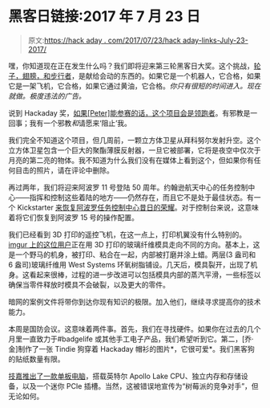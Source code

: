 # 黑客日链接:2017 年 7 月 23 日

> 原文:[https://hack aday . com/2017/07/23/hack aday-links-July-23-2017/](https://hackaday.com/2017/07/23/hackaday-links-july-23-2017/)

嘿，你知道现在正在发生什么吗？我们即将迎来第三轮黑客日大奖。这个挑战，[轮子，翅膀，和步行者](https://hackaday.io/prize/details#three)，是献给会动的东西的。如果它是一个机器人，它合格，如果它是一架飞机，它合格，如果它通过黄油，它合格。*你只有很短的时间进入。现在就做。极度违法的广告。*

说到 Hackaday 奖，[如果[Peter]能参赛的话，这个项目会是领跑者](https://hackaday.io/project/25940-stop-brian-benchoff)。有邪教是一回事；我有一个邪教*和*请愿来‘阻止’我。

我们完全不知道这个项目，但几周前，一颗立方体卫星从拜科努尔发射升空。这个立方体卫星包含一个巨大的聚酯薄膜反射器，一旦它被部署，它将是夜空中仅次于月亮的第二亮的物体。我不知道为什么我们没有在媒体上看到这个，但如果你有任何目击的照片，请在评论中删除。

再过两年，我们将迎来阿波罗 11 号登陆 50 周年。约翰逊航天中心的任务控制中心——指挥和控制这些着陆的地方——仍然存在，而且它不是处于最佳状态。有一个 Kickstarter [来恢复阿波罗任务控制中心昔日的荣耀](https://www.kickstarter.com/projects/589813043/restore-historic-mission-control)。对于控制台来说，这意味着将它们恢复到阿波罗 15 号的操作配置。

我们已经看到 3D 打印的遥控飞机，在这一点上，打印机翼没有什么特别的。[imgur 上的这位用户](http://imgur.com/a/nw5XJ)正在用 3D 打印的玻璃纤维模具走向不同的方向。基本上，这是一个野马的机身，被打印、粘合在一起，内部被打磨并涂上蜡。两层(3 盎司和 6 盎司)玻璃纤维用 West Systems 环氧树脂铺设。几天后，模具裂开，出现了机身。这看起来很棒，过程的进一步改进可以包括模具内部的蒸汽平滑，一些标签以确保当零件释放时模具不会破裂，以及更大的零件。

暗网的案例文件将带你到达你现有知识的极限。加入他们，继续寻求提高你的技术能力。

本周是国防会议。这意味着两件事。首先，我们在寻找硬件。如果你在过去的几个月里一直致力于#badgelife 或其他手工电子产品，我们希望听到它。第二，[乔·金]制作了一张 Tindie 狗穿着 Hackaday 帽衫的图片*，它很可爱*。我们黑客狗的贴纸数量有限。

[技嘉推出了一款单板电脑](https://liliputing.com/2017/07/gigabyte-launches-single-board-pc-apollo-lake-cpu-upgradeable-memory-storage.html)，搭载英特尔 Apollo Lake CPU、独立内存和存储设备，以及一个迷你 PCIe 插槽。当然，这被错误地宣传为“树莓派的竞争对手”，但无论如何。
